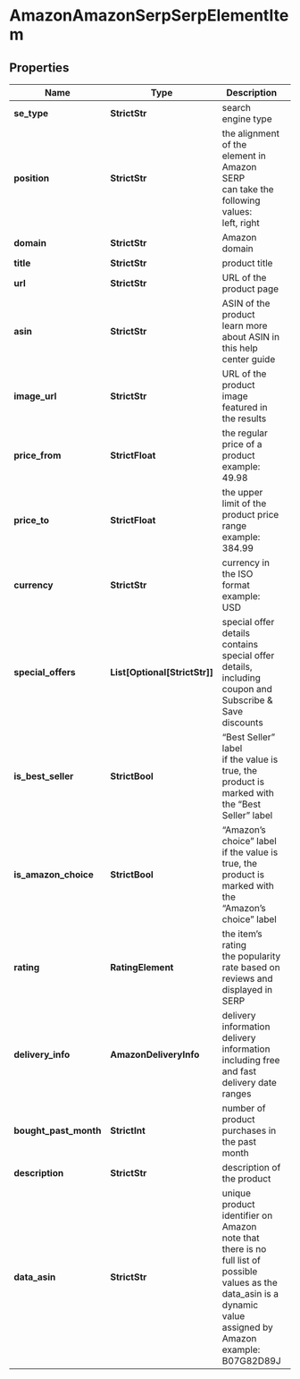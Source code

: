 # AmazonAmazonSerpSerpElementItem


## Properties

| Name | Type | Description | Notes |
|------------ | ------------- | ------------- | -------------|
**se_type** | **StrictStr** | search engine type |[optional]|
**position** | **StrictStr** | the alignment of the element in Amazon SERP<br>can take the following values:<br>left, right |[optional]|
**domain** | **StrictStr** | Amazon domain |[optional]|
**title** | **StrictStr** | product title |[optional]|
**url** | **StrictStr** | URL of the product page |[optional]|
**asin** | **StrictStr** | ASIN of the product<br>learn more about ASIN in this help center guide |[optional]|
**image_url** | **StrictStr** | URL of the product image featured in the results |[optional]|
**price_from** | **StrictFloat** | the regular price of a product<br>example:<br>49.98 |[optional]|
**price_to** | **StrictFloat** | the upper limit of the product price range<br>example:<br>384.99 |[optional]|
**currency** | **StrictStr** | currency in the ISO format<br>example:<br>USD |[optional]|
**special_offers** | **List[Optional[StrictStr]]** | special offer details<br>contains special offer details, including coupon and Subscribe & Save discounts |[optional]|
**is_best_seller** | **StrictBool** | “Best Seller” label<br>if the value is true, the product is marked with the “Best Seller” label |[optional]|
**is_amazon_choice** | **StrictBool** | “Amazon’s choice” label<br>if the value is true, the product is marked with the “Amazon’s choice” label |[optional]|
**rating** | **RatingElement** | the item’s rating <br>the popularity rate based on reviews and displayed in SERP |[optional]|
**delivery_info** | **AmazonDeliveryInfo** | delivery information<br>delivery information including free and fast delivery date ranges |[optional]|
**bought_past_month** | **StrictInt** | number of product purchases in the past month |[optional]|
**description** | **StrictStr** | description of the product |[optional]|
**data_asin** | **StrictStr** | unique product identifier on Amazon<br>note that there is no full list of possible values as the data_asin is a dynamic value assigned by Amazon<br>example:<br>B07G82D89J |[optional]|